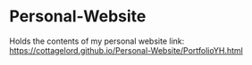 # Personal-Website
Holds the contents of my personal website
link: https://cottagelord.github.io/Personal-Website/PortfolioYH.html
